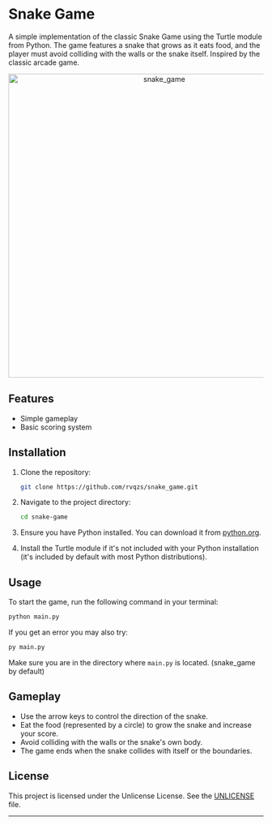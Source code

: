 # Snake Game

A simple implementation of the classic Snake Game using the Turtle module from Python. The game features a snake that grows as it eats food, and the player must avoid colliding with the walls or the snake itself. Inspired by the classic arcade game.

<div style="text-align: center;">
  <img src="https://github.com/user-attachments/assets/4ab30a94-2f6e-4e8e-bde4-2b01dcf33582" alt="snake_game" width="600"/>
</div>

## Features

- Simple gameplay
- Basic scoring system

## Installation

1. Clone the repository:

   ```bash
   git clone https://github.com/rvqzs/snake_game.git
   ```

2. Navigate to the project directory:

   ```bash
   cd snake-game
   ```

3. Ensure you have Python installed. You can download it from [python.org](https://www.python.org/downloads/).

4. Install the Turtle module if it's not included with your Python installation (it's included by default with most Python distributions).

## Usage

To start the game, run the following command in your terminal:

```bash
python main.py
```
If you get an error you may also try:

```bash
py main.py
```

Make sure you are in the directory where `main.py` is located. (snake_game by default)

## Gameplay

- Use the arrow keys to control the direction of the snake.
- Eat the food (represented by a circle) to grow the snake and increase your score.
- Avoid colliding with the walls or the snake's own body.
- The game ends when the snake collides with itself or the boundaries.

## License

This project is licensed under the Unlicense License. See the [UNLICENSE](UNLICENSE) file.


---
